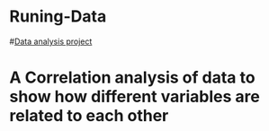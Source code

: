 # Runing-Data
#[Data analysis project](https://popecollins.github.io/Runing-Data/)
# A Correlation analysis of data to show how different variables are related to each other 
